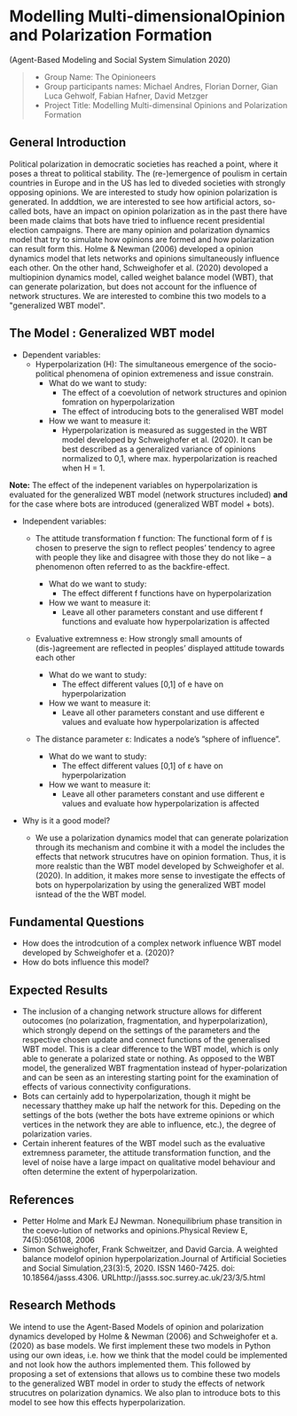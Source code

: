 # Modelling Multi-dimensionalOpinion and Polarization Formation 
(Agent-Based Modeling and Social System Simulation 2020)


> * Group Name: The Opinioneers
> * Group participants names: Michael Andres, Florian Dorner, Gian Luca Gehwolf, Fabian Hafner, David Metzger
> * Project Title: Modelling Multi-dimensinal Opinions and Polarization Formation

## General Introduction

Political polarization in democratic societies has reached a point, where it poses a threat to political stability. The (re-)emergence of poulism in certain countries in Europe and in the US has led to diveded societies with strongly opposing opinions. We are interested to study how opinion polarization is generated. In adddtion, we are interested to see how artificial actors, so-called bots, have an impact on opinion polarization as in the past there have been made claims that bots have tried to influence recent presidential election campaigns. There are many opinion and polarization dynamics model that try to simulate how opinions are formed and how polarization can result form this.
Holme & Newman (2006) developed a opinion dynamics model that lets networks and opinions simultaneously influence each other. On the other hand, Schweighofer et al. (2020) devoloped a multiopinion dynamics model, called weighet balance model (WBT), that can generate polarization, but does not account for the influence of network structures. We are interested to combine this two models to a "generalized WBT model".

## The Model : Generalized WBT model
* Dependent variables:
  * Hyperpolarization (H): The simultaneous emergence of the socio-political phenomena of opinion extremeness and issue constrain.
     * What do we want to study:
        * The effect of a coevolution of network structures and opinion fomration on hyperpolarization
        * The effect of introducing bots to the generalised WBT model
     * How we want to measure it: 
        * Hyperpolarization is measured as suggested in the WBT model developed by Schweighofer et al. (2020). It can be best described as a generalized variance of opinions normalized to 0,1, where max. hyperpolarization is reached when H = 1. 

**Note:** The effect of the indepenent variables on hyperpolarization is evaluated for the generalized WBT model (network structures included) **and** for the case where bots are introduced (generalized WBT model + bots).
  
* Independent variables: 
   *  The attitude transformation f function: The  functional  form  of f is  chosen  to  preserve  the  sign  to  reflect  peoples’  tendency  to agree with people they like and disagree with those they do not like – a phenomenon often referred to as the backfire-effect.
      * What do we want to study:
        * The effect different f functions have on hyperpolarization
      * How we want to measure it: 
        * Leave all other parameters constant and use different f functions and evaluate how hyperpolarization is affected
        
   * Evaluative extremness e: How strongly small amounts of (dis-)agreement are reflected in peoples’ displayed attitude towards each other
     * What do we want to study:
        * The effect different values [0,1] of e have on hyperpolarization
     * How we want to measure it: 
        * Leave all other parameters constant and use different e values and evaluate how hyperpolarization is affected
        
   * The  distance  parameter ε: Indicates  a  node’s  ”sphere  of influence”.
     * What do we want to study:
        * The effect different values [0,1] of ε have on hyperpolarization
     * How we want to measure it: 
        * Leave all other parameters constant and use different e values and evaluate how hyperpolarization is affected

* Why is it a good model? 
  * We use a polarization dynamics model that can generate polarization through its mechanism and combine it with a model the includes the effects that network strucutres have on opinion formation. Thus, it is more realstic than the WBT model developed by Schweighofer et al. (2020). In addition, it makes more sense to investigate the effects of bots on hyperpolarization by using the generalized WBT model isntead of the the WBT model.
   

## Fundamental Questions

* How does the introdcution of a complex network influence WBT model developed by Schweighofer et a. (2020)?
* How do bots influence this model?

## Expected Results

* The inclusion of a changing network structure allows for different outocomes (no polarization, fragmentation, and hyperpolarization), which strongly depend on the settings of the parameters and the respective chosen update and connect functions of the generalised WBT model. This is a clear difference to the WBT model, which is  only able to generate a polarized state or nothing. As opposed to the WBT model, the generalized WBT  fragmentation instead of hyper-polarization and can be seen as an interesting starting point for the examination of effects of various connectivity configurations.
* Bots can certainly add to hyperpolarization, though it might be necessary thatthey make up half the network for this. Depeding on the settings of the bots (wether the bots have extreme opinions or which vertices in the network they are able to influence, etc.), the degree of polarization varies.
* Certain inherent features of the  WBT model such as the evaluative extremness parameter, the attitude transformation function, and the level of noise have a large impact on qualitative model behaviour and often determine  the  extent  of  hyperpolarization.


## References 

- Petter Holme and Mark EJ Newman. Nonequilibrium phase transition in the coevo-lution of networks and opinions.Physical Review E, 74(5):056108, 2006
- Simon Schweighofer, Frank Schweitzer, and David Garcia. A weighted balance modelof opinion hyperpolarization.Journal of Artificial Societies and Social Simulation,23(3):5,    2020.  ISSN 1460-7425.  doi:  10.18564/jasss.4306.  URLhttp://jasss.soc.surrey.ac.uk/23/3/5.html



## Research Methods
  
We intend to use the Agent-Based Models of opinion and polarization dynamics developed by Holme & Newman (2006) and Schweighofer et a. (2020) as base models. We first implement these two models in Python using our own ideas, i.e. how we think that the model could be implemented and not look how the authors implemented them. This followed by proposing a set of extensions that allows us to combine these two models to the generalized WBT model in order to study the effects of network strucutres on polarization dynamics. We also plan to introduce bots to this model to see how this effects hyperpolarization.

